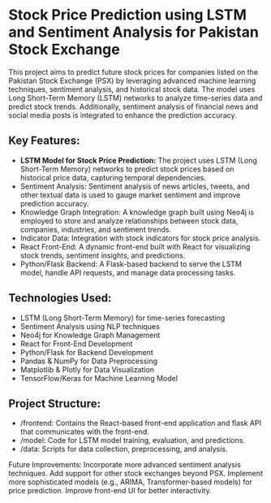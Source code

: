 # Stock Price Prediction using LSTM and Sentiment Analysis for Pakistan Stock Exchange

This project aims to predict future stock prices for companies listed on the Pakistan Stock Exchange (PSX) by leveraging advanced machine learning techniques, sentiment analysis, and historical stock data. The model uses Long Short-Term Memory (LSTM) networks to analyze time-series data and predict stock trends. Additionally, sentiment analysis of financial news and social media posts is integrated to enhance the prediction accuracy.

## Key Features:

- **LSTM Model for Stock Price Prediction:** The project uses LSTM (Long Short-Term Memory) networks to predict stock prices based on historical price data, capturing temporal dependencies.
- Sentiment Analysis: Sentiment analysis of news articles, tweets, and other textual data is used to gauge market sentiment and improve prediction accuracy.
- Knowledge Graph Integration: A knowledge graph built using Neo4j is employed to store and analyze relationships between stock data, companies, industries, and sentiment trends.
- Indicator Data: Integration with stock indicators for stock price analysis.
- React Front-End: A dynamic front-end built with React for visualizing stock trends, sentiment insights, and predictions.
- Python/Flask Backend: A Flask-based backend to serve the LSTM model, handle API requests, and manage data processing tasks.

## Technologies Used:

- LSTM (Long Short-Term Memory) for time-series forecasting
- Sentiment Analysis using NLP techniques
- Neo4j for Knowledge Graph Management
- React for Front-End Development
- Python/Flask for Backend Development
- Pandas & NumPy for Data Preprocessing
- Matplotlib & Plotly for Data Visualization
- TensorFlow/Keras for Machine Learning Model

## Project Structure:

- /frontend: Contains the React-based front-end application and flask API that communicates with the front-end.
- /model: Code for LSTM model training, evaluation, and predictions.
- /data: Scripts for data collection, preprocessing, and analysis.

Future Improvements:
Incorporate more advanced sentiment analysis techniques.
Add support for other stock exchanges beyond PSX.
Implement more sophisticated models (e.g., ARIMA, Transformer-based models) for price prediction.
Improve front-end UI for better interactivity.